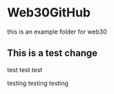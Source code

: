 # Web30GitHub
this is an example folder for web30


## This is a test change

test test test

testing testing testing